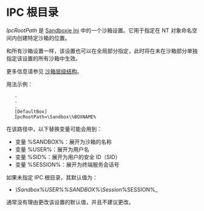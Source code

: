 # IPC 根目录

_IpcRootPath_ 是 [Sandboxie Ini](SandboxieIni.md) 中的一个沙箱设置。它用于指定在 NT 对象命名空间内创建特定沙箱的位置。

和所有沙箱设置一样，该设置也可以在全局部分指定，此时将在未在沙箱部分单独指定该设置的所有沙箱中生效。

更多信息请参见 [沙箱层级结构](SandboxHierarchy.md)。

用法示例：
```
   .
   .
   .
   [DefaultBox]
   IpcRootPath=\Sandbox\%BOXNAME%
```

在该路径中，以下替换变量可能会用到：

*   变量 %SANDBOX%：展开为沙箱的名称
*   变量 %USER%：展开为用户名
*   变量 %SID%：展开为用户的安全 ID（SID）
*   变量 %SESSION%：展开为终端服务会话号

如果未指定 IPC 根目录，其默认值为：

*   _\Sandbox\%USER%\%SANDBOX%\Session_%SESSION%_

通常没有理由更改该设置的默认值，并且不建议更改。
